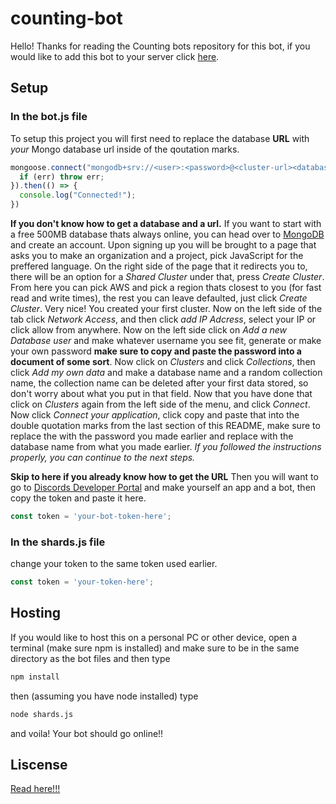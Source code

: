 # counting-bot
Hello! Thanks for reading the Counting bots repository for this bot, if you would like to add this bot to your server click [here](https://discord.com/api/oauth2/authorize?client_id=759932294026362900&permissions=354368&scope=bot).

## Setup
### In the bot.js file
To setup this project you will first need to replace the database **URL** with *your* Mongo database url inside of the qoutation marks.
```javascript
mongoose.connect("mongodb+srv://<user>:<password>@<cluster-url><database-name>?retryWrites=true&w=majority", { useNewUrlParser: true, useUnifiedTopology: true }).catch(err => {
  if (err) throw err;
}).then(() => {
  console.log("Connected!");
})
```
**If you don't know how to get a database and a url.**
If you want to start with a free 500MB database thats always online, you can head over to [MongoDB](https://www.mongodb.com/) and create an account. Upon signing up you will be brought to a page that asks you to make an organization and a project, pick JavaScript for the preffered language. On the right side of the page that it redirects you to, there will be an option for a *Shared Cluster* under that, press *Create Cluster*. From here you can pick AWS and pick a region thats closest to you (for fast read and write times), the rest you can leave defaulted, just click *Create Cluster*. Very nice! You created your first cluster. Now on the left side of the tab click *Network Access*, and then click *add IP Adcress*, select your IP or click allow from anywhere. Now on the left side click on *Add a new Database user* and make whatever username you see fit, generate or make your own password **make sure to copy and paste the password into a document of some sort**. Now click on *Clusters* and click *Collections*, then click *Add my own data* and make a database name and a random collection name, the collection name can be deleted after your first data stored, so don't worry about what you put in that field. Now that you have done that click on *Clusters* again from the left side of the menu, and click *Connect*. Now click *Connect your application*, click copy and paste that into the double quotation marks from the last section of this README, make sure to replace the <password> with the password you made earlier and replace <dbname> with the database name from what you made earlier.
 *If you followed the instructions properly, you can continue to the next steps.*

**Skip to here if you already know how to get the URL**
Then you will want to go to [Discords Developer Portal](https://discord.com/developers/applications/) and make yourself an app and a bot, then copy the token and paste it here.
```javascript
const token = 'your-bot-token-here';
```

### In the shards.js file
change your token to the same token used earlier.
```javascript
const token = 'your-token-here';
```

## Hosting
If you would like to host this on a personal PC or other device, open a terminal (make sure npm is installed) and make sure to be in the same directory as the bot files and then type
```bash
npm install
```
then (assuming you have node installed) type
```bash
node shards.js
```
and voila! Your bot should go online!!

## Liscense
[Read here!!!](https://github.com/MutantRabbit767/counting-bot/blob/master/LICENSE)
